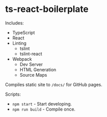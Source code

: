 # ts-react-boilerplate

Includes:
- TypeScript
- React
- Linting
  - tslint
  - tslint-react
- Webpack
  - Dev Server
  - HTML Generation
  - Source Maps

Compiles static site to `/docs/` for GitHub pages.

Scripts:
- `npm start` - Start developing.
- `npm run build` - Compile once.
